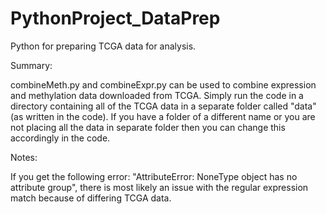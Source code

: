 # PythonProject_DataPrep
Python for preparing TCGA data for analysis. 

Summary: 

combineMeth.py and combineExpr.py can be used to combine expression and methylation data downloaded from TCGA. Simply run the code in a directory containing all of the TCGA data in a separate folder called "data" (as written in the code). If you have a folder of a different name or you are not placing all the data in separate folder then you can change this accordingly in the code. 

Notes:

If you get the following error: "AttributeError: NoneType object has no attribute group", there is most likely an issue with the regular expression match because of differing TCGA data.  
